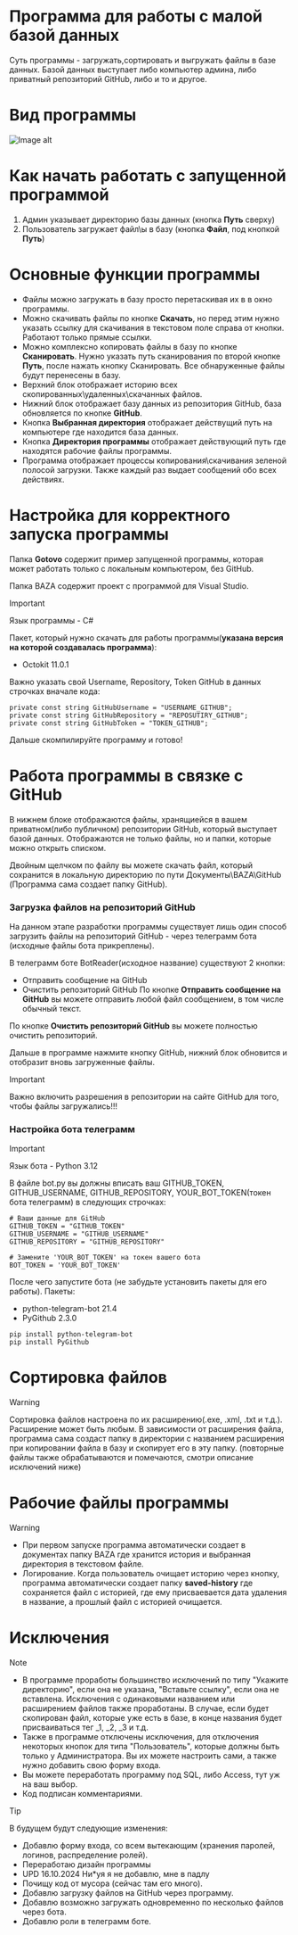 # Программа для работы с малой базой данных
Суть программы - загружать,сортировать и выгружать файлы в базе данных. Базой данных выступает либо компьютер админа, либо приватный репозиторий GitHub, либо и то и другое.

# Вид программы

![Image alt](https://So1ta.github.io/image.png)

# Как начать работать с запущенной программой

1. Админ указывает директорию базы данных (кнопка **Путь** сверху)
2. Пользователь загружает файл\ы в базу (кнопка **Файл**, под кнопкой **Путь**)

# Основные функции программы

* Файлы можно загружать в базу просто перетаскивая их в в окно программы.
* Можно скачивать файлы по кнопке **Скачать**, но перед этим нужно указать ссылку для скачивания в текстовом поле справа от кнопки. Работают только прямые ссылки.
* Можно комплексно копировать файлы в базу по кнопке **Сканировать**. Нужно указать путь сканирования по второй кнопке **Путь**, после нажать кнопку Сканировать. Все обнаруженные файлы будут перенесены в базу.
* Верхний блок отображает историю всех скопированных\удаленных\скачанных файлов.
* Нижний блок отображает базу данных из репозитория GitHub, база обновляется по кнопке **GitHub**.
* Кнопка **Выбранная директория** отображает действущий путь на компьютере где находится база данных.
* Кнопка **Директория программы** отображает действующий путь где находятся рабочие файлы программы.
* Программа отображает процессы копирования\скачивания зеленой полосой загрузки. Также каждый раз выдает сообщений обо всех действиях.

# Настройка для корректного запуска программы

Папка **Gotovo** содержит пример запущенной программы, которая может работать только с локальным компьютером, без GitHub.

Папка BAZA содержит проект с программой для Visual Studio.
> [!IMPORTANT]
> Язык программы - C#
>
> Пакет, который нужно скачать для работы программы(**указана версия на которой создавалась программа**):
> * Octokit 11.0.1
>
> Важно указать свой Username, Repository, Token GitHub в данных строчках вначале кода:
> ```
> private const string GitHubUsername = "USERNAME_GITHUB";
> private const string GitHubRepository = "REPOSUTIRY_GITHUB";
> private const string GitHubToken = "TOKEN_GITHUB";
> ```
> Дальше скомпилируйте программу и готово!

# Работа программы в связке с GitHub
В нижнем блоке отображаются файлы, хранящиейся в вашем приватном(либо публичном) репозитории GitHub, который выступает базой данных. Отображаются не только файлы, но и папки, которые можно открыть списком.

Двойным щелчком по файлу вы можете скачать файл, который сохранится в локальную директорию по пути Документы\BAZA\GitHub (Программа сама создает папку GitHub).

### Загрузка файлов на репозиторий GitHub
На данном этапе разработки программы существует лишь один способ загрузить файлы на репозиторий GitHub - через телеграмм бота (исходные файлы бота прикреплены).

В телеграмм боте BotReader(исходное название) существуют 2 кнопки:
* Отправить сообщение на GitHub
* Очистить репозиторий GitHub
По кнопке **Отправить сообщение на GitHub** вы можете отправить любой файл сообщением, в том числе обычный текст.

По кнопке **Очистить репозиторий GitHub** вы можете полностью очистить репозиторий.

Дальше в программе нажмите кнопку GitHub, нижний блок обновится и отобразит вновь загруженные файлы.

> [!IMPORTANT]
> Важно включить разрешения в репозитории на сайте GitHub для того, чтобы файлы загружались!!!

### Настройка бота телеграмм
> [!IMPORTANT]
> Язык бота - Python 3.12
> 
> В файле bot.py вы должны вписать ваш GITHUB_TOKEN, GITHUB_USERNAME, GITHUB_REPOSITORY, YOUR_BOT_TOKEN(токен бота телеграмм) в следующих строчках:
> ```
> # Ваши данные для GitHub
> GITHUB_TOKEN = "GITHUB_TOKEN"
> GITHUB_USERNAME = "GITHUB_USERNAME"
> GITHUB_REPOSITORY = "GITHUB_REPOSITORY"
> 
> # Замените 'YOUR_BOT_TOKEN' на токен вашего бота
> BOT_TOKEN = 'YOUR_BOT_TOKEN'
> ```
> После чего запустите бота (не забудьте установить пакеты для его работы).
> Пакеты:
> * python-telegram-bot 21.4
> * PyGithub 2.3.0
> ```
> pip install python-telegram-bot
> pip install PyGithub
> ```

# Сортировка файлов
> [!WARNING]
> Сортировка файлов настроена по их расширению(.exe, .xml, .txt и т.д.).
> Расширение может быть любым. В зависимости от расширения файла, программа сама создаст папку в директории с названием расширения при копировании файла в базу и скопирует его в эту папку. (повторные файлы также обрабатываются и помечаются, смотри описание исключений ниже)

# Рабочие файлы программы
> [!WARNING]
> * При первом запуске программа автоматически создает в документах папку BAZA где хранится история и выбранная директория в текстовом файле.
> * Логирование. Когда пользователь очищает историю через кнопку, программа автоматически создает папку **saved-history** где сохраняется файл с историей, где ему присваевается дата удаления в название, а прошлый файл с историей очищается.

# Исключения

> [!NOTE]
> * В программе проработы большинство исключений по типу "Укажите директорию", если она не указана, "Вставьте ссылку", если она не вставлена. Исключения с одинаковыми названием или расширением файлов также проработаны. В случае, если будет скопирован файл, которые уже есть в базе, в конце названия будет присваиваться тег _1, _2, _3 и т.д.
> * Также в программе отключены исключения, для отключения некоторых кнопок для типа "Пользователь", которые должны быть только у Администратора. Вы их можете настроить сами, а также нужно добавить свою форму входа.
> * Вы можете переработать программу под SQL, либо Access, тут уж на ваш выбор.
> * Код подписан комментариями.

> [!TIP]
> В будущем будут следующие изменения:
> * Добавлю форму входа, со всем вытекающим (хранения паролей, логинов, распределение ролей).
> * Переработаю дизайн программы
> * UPD 16.10.2024 Ни*уя я не добавлю, мне в падлу
> * Почищу код от мусора (сейчас там его много).
> * Добавлю загрузку файлов на GitHub через программу.
> * Добавлю возможно загружать одновременно по несколько файлов через бота.
> * Добавлю роли в телеграмм боте.

